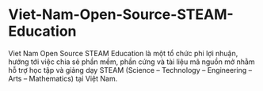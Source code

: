 # Viet-Nam-Open-Source-STEAM-Education
Viet Nam Open Source STEAM Education là một tổ chức phi lợi nhuận, hướng tới việc chia sẻ phần mềm, phần cứng và tài liệu mã nguồn mở nhằm hỗ trợ học tập và giảng dạy STEAM (Science – Technology – Engineering – Arts – Mathematics) tại Việt Nam.
